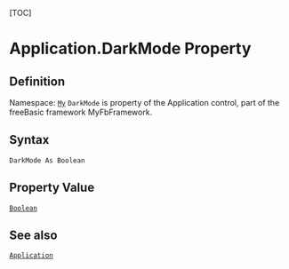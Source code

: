 [TOC]
# Application.DarkMode Property

## Definition
Namespace: [`My`](My.md)
`DarkMode` is property of the Application control, part of the freeBasic framework MyFbFramework.
## Syntax
```freeBasic
DarkMode As Boolean
```
## Property Value
[`Boolean`]("https://www.freebasic.net/wiki/KeyPgBoolean")
## See also
[`Application`](Application.md)
